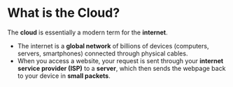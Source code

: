 # What is the Cloud?

The **cloud** is essentially a modern term for the **internet**.  

- The internet is a **global network** of billions of devices (computers, servers, smartphones) connected through physical cables.  
- When you access a website, your request is sent through your **internet service provider (ISP)** to a **server**, which then sends the webpage back to your device in **small packets**.
